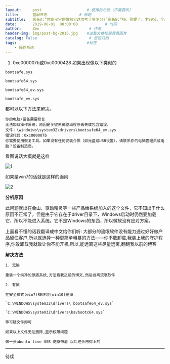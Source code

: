 ```yaml
---
layout:     post                    # 使用的布局（不需要改）
title:      蓝屏日志              # 标题
subtitle:   家长A:“你家宝宝的微积分这次考了多少分?”家长B:“嗨，别提了。才99分，全班倒数第三。 ”家长A:“你要孩子之前没定制数学加强款呐?  ”家长B:“我们家孩子爸爸嫌贵呀，只买了6个基因包，全癌症免疫和长跑、双眼皮显性遗传都有了，结果数学加强这块，就没买最新款。家长A:“那你们准备什么时候要老二啊?”家长B:“明年吧，听说明年要出新款，先天免疫疾病比现款多21种，平均寿命高40年，还有限量版的金城武颜值加强款。”家长A:“还是晚点儿要孩子好，我家这个才3岁，配置已经明显过时了。  ”家长B:“可不是，这周末我就找售后去闹一下，最起码也得让他们给打个折怎么着也得给我们家老大数学基因这块给补齐喽” #副标题
date:       2019-08-01  08:00:00            # 时间
author:     Zen                      # 作者
header-img: img/post-bg-2015.jpg    #这篇文章标题背景图片
catalog: False                       # 是否归档
tags:                               #标签
    - 操作系统
---
```


1. 0xc000007b或0xc0000428
  如果出现像以下类似的

  `bootsafe.sys`

  `bootsafe64.sys`

  `bootsafe64_ev.sys`

  `bootsafe_ev.sys`

  都可以以下方法来解决。
  ```
  你的电脑/设备需要修复
  无法加载操作系统，原因是关键系统驱动程序丢失或包含错误。
  文件：\windoiws\system32\drivers\bootsafe64_ev.sys
  错误代码：0xc000007b
  你需要使用恢复工具。如果没有任何安装介质（如光盘或USB设置），请联系你的电脑管理员或电脑？设备制造商。
  ```
  看图说话大概就是这样

  ![1](https://raw.githubusercontent.com/zhangyiming748/zhangyiming748.github.io/master/img/bluescreen/1.png)

  如果是win7的话就是这样的画风

  ![2](https://raw.githubusercontent.com/zhangyiming748/zhangyiming748.github.io/master/img/bluescreen/2.png)

  **分析原因**

  此问题就出在金山、驱动精灵等一些产品给系统加入的这个文件，它不知出于什么原因不正常了，但是由于它存在于driver目录下，Windows启动时仍然要加载它，所以不能进入系统。它不是Windows的东西，所以微软没有应对方案。

  上面看不懂的话我翻译成中文给你们听: 大部分的流氓软件没有能力通过好好做产品留住客户,所以就选择一种更简单粗暴的方法——你不敢卸载,我装上我的守护程序,你敢卸载我就敢让你不能开机,所以,能远离这些尽量远离,翻翻我以前的博客

  **解决方法**

    1. 无脑

    重装一个纯净的原版系统,方法看我之前的博文,然后远离流氓软件

    2. 有脑
    
    在安全模式(win7)RE环境(win10)删掉

    `C:\WINDOWS\system32\drivers\ bootsafe64_ev.sys`

    `C:\WINDOWS\system32\drivers\kavbootc64.sys`

    等可疑文件即可

    如果以上文件无法删除,显示权限问题

    做一张ubuntu live USB 随身带着 以后还会用得上的

 ----

 待续
